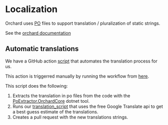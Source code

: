 # Localization

Orchard uses [PO](https://www.gnu.org/software/gettext/manual/html_node/PO-Files.html) files to support translation / pluralization of static strings.

See the [orchard documentation](https://orchardcore.readthedocs.io/en/dev/docs/guides/install-localization-files/)

## Automatic translations

We have a GitHub action [script](https://github.com/StatCan/StatCan.OrchardCore/blob/master/.github/workflows/translation.yml) that automates the translation process for us. 

This action is triggerred manually by running the workflow from [here](https://github.com/StatCan/StatCan.OrchardCore/actions/workflows/translation.yml).

This script does the following:
1. Extracts the translation in po files from the code with the [PoExtractor.OrchardCore](https://github.com/lukaskabrt/PoExtractor) dotnet tool.
2. Runs our [translation_script](https://github.com/StatCan/StatCan.OrchardCore/blob/master/translation_script/po-gtranslator.js) that uses the free Google Translate api to get a best guess estimate of the translations.
3. Creates a pull request with the new translations strings.
